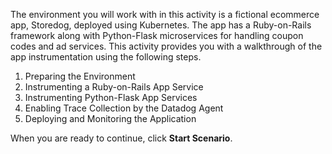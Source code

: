 The environment you will work with in this activity is a fictional ecommerce app, Storedog, deployed using Kubernetes. The app has a Ruby-on-Rails framework along with Python-Flask microservices for handling coupon codes and ad services. This activity provides you with a walkthrough of the app instrumentation using the following steps.

1. Preparing the Environment
2. Instrumenting a Ruby-on-Rails App Service
3. Instrumenting Python-Flask App Services
4. Enabling Trace Collection by the Datadog Agent
5. Deploying and Monitoring the Application

When you are ready to continue, click **Start Scenario**.